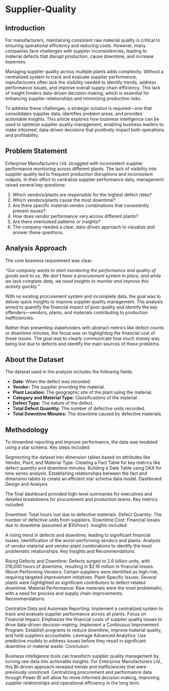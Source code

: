# Supplier-Quality
## Introduction

For manufacturers, maintaining consistent raw material quality is critical to ensuring operational efficiency and reducing costs. However, many companies face challenges with supplier inconsistencies, leading to material defects that disrupt production, cause downtime, and increase expenses.

Managing supplier quality across multiple plants adds complexity. Without a centralized system to track and evaluate supplier performance, manufacturers often lack the visibility needed to identify trends, address performance issues, and improve overall supply chain efficiency. This lack of insight hinders data-driven decision-making, which is essential for enhancing supplier relationships and minimizing production risks.

To address these challenges, a strategic solution is required—one that consolidates supplier data, identifies problem areas, and provides actionable insights. This article explores how business intelligence can be used to optimize supplier quality management, enabling business leaders to make informed, data-driven decisions that positively impact both operations and profitability.

## Problem Statement

Enterprise Manufacturers Ltd. struggled with inconsistent supplier performance monitoring across different plants. The lack of visibility into supplier quality led to frequent production disruptions and inconsistent outputs. In their effort to centralize supplier performance data, management raised several key questions:

1. Which vendors/plants are responsible for the highest defect rates?
2. Which vendors/plants cause the most downtime? 
3. Are there specific material-vendor combinations that consistently present issues?
4. How does vendor performance vary across different plants?
5. Are there overlooked patterns or insights?
6. The company needed a clear, data-driven approach to visualize and answer these questions.

## Analysis Approach

The core business requirement was clear: 

*“Our company wants to start monitoring the performance and quality of goods sent to us. We don’t have a procurement system in place, and while we lack complete data, we need insights to monitor and improve this activity quickly.”*

With no existing procurement system and incomplete data, the goal was to deliver quick insights to improve supplier quality management. The analysis aimed to quantify the financial impact of poor quality and identify the key offenders—vendors, plants, and materials contributing to production inefficiencies.

Rather than presenting stakeholders with abstract metrics like defect counts or downtime minutes, the focus was on highlighting the financial cost of these issues. The goal was to clearly communicate how much money was being lost due to defects and identify the main sources of these problems.

## About the Dataset
The dataset used in the analysis includes the following fields:

- **Date:** When the defect was recorded.
- **Vendor:** The supplier providing the material.
- **Plant Location:** The geographic site of the plant using the material.
- **Category and Material Type:** Classifications of the material.
- **Defect Type:** The nature of the defect.
- **Total Defect Quantity:** The number of defective units recorded.
- **Total Downtime Minutes:** The downtime caused by defective materials.
  
## Methodology

To streamline reporting and improve performance, the data was modeled using a star schema. Key steps included:

Segmenting the dataset into dimension tables based on attributes like Vendor, Plant, and Material Type.
Creating a Fact Table for key metrics like defect quantity and downtime minutes.
Building a Date Table using DAX for time series analysis.
Establishing relationships between the fact and dimension tables to create an efficient star schema data model.
Dashboard Design and Analysis

The final dashboard provided high-level summaries for executives and detailed breakdowns for procurement and production teams. Key metrics included:

Downtime: Total hours lost due to defective materials.
Defect Quantity: The number of defective units from suppliers.
Downtime Cost: Financial losses due to downtime (assumed at $10/hour).
Insights included:

A rising trend in defects and downtime, leading to significant financial losses.
Identification of the worst-performing vendors and plants.
Analysis of vendor-material and vendor-plant combinations to identify the most problematic relationships.
Key Insights and Recommendations

Rising Defects and Downtime: Defects surged to 2.6 billion units, with 216,000 hours of downtime, resulting in $2.16 million in financial losses.
Worst-Performing Vendors: Certain suppliers were identified as high-risk, requiring targeted improvement initiatives.
Plant-Specific Issues: Several plants were highlighted as significant contributors to defect-related downtime.
Material Performance: Raw materials were the most problematic, with a need for process and supply chain improvements.
Recommendations:

Centralize Data and Automate Reporting: Implement a centralized system to track and evaluate supplier performance across all plants.
Focus on Financial Impact: Emphasize the financial costs of supplier quality issues to drive data-driven decision-making.
Implement a Continuous Improvement Program: Establish programs to reduce downtime, improve material quality, and hold suppliers accountable.
Leverage Advanced Analytics: Use predictive models to address issues before they result in significant downtime or material waste.
Conclusion

Business intelligence tools can transform supplier quality management by turning raw data into actionable insights. For Enterprise Manufacturers Ltd., this BI-driven approach revealed trends and inefficiencies that were previously unnoticed. Centralizing procurement and performance data through Power BI will allow for more informed decision-making, improving supplier relationships and operational efficiency in the long term.






